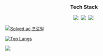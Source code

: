 <h3 align="center">Tech Stack</h3>
<div align="center">
  <img src="https://img.shields.io/badge/python-20232a.svg?style=for-the-badge&logo=python&logoColor=61DAFB" />&nbsp
  <img src="https://img.shields.io/badge/javascript-F7DF1E.svg?style=for-the-badge&logo=javascript&logoColor=20232a" />&nbsp
  <img src="https://img.shields.io/badge/html5-E34F26.svg?style=for-the-badge&logo=html5&logoColor=white" />&nbsp
</div>


[![Solved.ac 프로필](http://mazassumnida.wtf/api/generate_badge?boj=ash_girlfriend)](https://solved.ac/ash_girlfriend)

[![Top Langs](https://github-readme-stats.vercel.app/api/top-langs/?username=wkdgusdn0106)](https://github.com/wkdgusdn0106/github-readme-stats)

<img src="http://mazandi.herokuapp.com/api?handle=ash_girlfriend&theme=warm"/>
